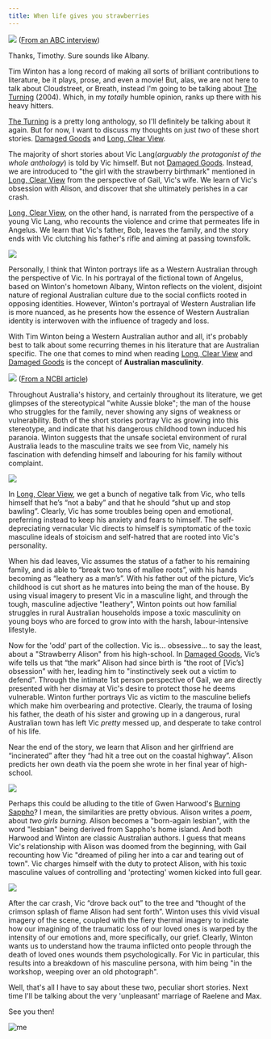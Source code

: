 ```yaml
---
title: When life gives you strawberries
---
```

![](../timwintonquote1.png)
([From an ABC interview](https://www.youtube.com/watch?v=DbVQT4ouwzc))

Thanks, Timothy. Sure sounds like Albany.

Tim Winton has a long record of making all sorts of brilliant contributions to literature, be it plays, prose, and even a movie! But, alas, we are not here to talk about Cloudstreet, or Breath, instead I'm going to be talking about <u>The Turning</u> (2004). Which, in my *totally* humble opinion, ranks up there with his heavy hitters. 

<u>The Turning</u> is a pretty long anthology, so I'll definitely be talking about it again. But for now, I want to discuss my thoughts on just *two* of these short stories. <u>Damaged Goods</u> and <u>Long, Clear View</u>.

The majority of short stories about Vic Lang(*arguably the protagonist of the whole anthology*) is told by Vic himself. But not <u>Damaged Goods</u>. Instead, we are introduced to "the girl with the strawberry birthmark" mentioned in <u>Long, Clear View</u> from the perspective of Gail, Vic's wife. We learn of Vic's obsession with Alison, and discover that she ultimately perishes in a car crash.

<u>Long, Clear View</u>, on the other hand, is narrated from the perspective of a young Vic Lang, who recounts the violence and crime that permeates life in Angelus. We learn that Vic's father, Bob, leaves the family, and the story ends with Vic clutching his father's rifle and aiming at passing townsfolk.

![](../vietlang.jpg)

Personally, I think that Winton portrays life as a Western Australian through the perspective of Vic. In his portrayal of the fictional town of Angelus, based on Winton's hometown Albany, Winton reflects on the violent, disjoint nature of regional Australian culture due to the social conflicts rooted in opposing identities. However, Winton's portrayal of Western Australian life is more nuanced, as he presents how the essence of Western Australian identity is interwoven with the influence of tragedy and loss.

With Tim Winton being a Western Australian author and all, it's probably best to talk about some recurring themes in his literature that are Australian specific. The one that comes to mind when reading <u>Long, Clear View</u> and <u>Damaged Goods</u> is the concept of **Australian masculinity**. 

![](../turningquote2.png)
([From a NCBI article](https://www.ncbi.nlm.nih.gov/pmc/articles/PMC9734714/))

Throughout Australia's history, and certainly throughout its literature, we get glimpses of the stereotypical "white Aussie bloke"; the man of the house who struggles for the family, never showing any signs of weakness or vulnerability. Both of the short stories portray Vic as growing into this stereotype, and indicate that his dangerous childhood town induced his paranoia. Winton suggests that the unsafe societal environment of rural Australia leads to the masculine traits we see from Vic, namely his fascination with defending himself and labouring for his family without complaint.

![](../shearingtherams.jpg)

In <u>Long, Clear View</u>, we get a bunch of negative talk from Vic, who tells himself that he’s “not a baby” and that he should “shut up and stop bawling”. Clearly, Vic has some troubles being open and emotional, preferring instead to keep his anxiety and fears to himself. The self-depreciating vernacular Vic directs to himself is symptomatic of the toxic masculine ideals of stoicism and self-hatred that are rooted into Vic's personality.

When his dad leaves, Vic assumes the status of a father to his remaining family, and is able to “break two tons of mallee roots”, with his hands becoming as “leathery as a man’s”. With his father out of the picture, Vic’s childhood is cut short as he matures into being the man of the house. By using visual imagery to present Vic in a masculine light, and through the tough, masculine adjective "leathery", Winton points out how familial struggles in rural Australian households impose a toxic masculinity on young boys who are forced to grow into with the harsh, labour-intensive lifestyle.

Now for the 'odd' part of the collection. Vic is... obsessive... to say the least, about a "Strawberry Alison" from his high-school. In <u>Damaged Goods</u>, Vic’s wife tells us that “the mark” Alison had since birth is “the root of [Vic’s] obsession” with her, leading him to "instinctively seek out a victim to defend". Through the intimate 1st person perspective of Gail, we are directly presented with her dismay at Vic's desire to protect those he deems vulnerable. Winton further portrays Vic as victim to the masculine beliefs which make him overbearing and protective. Clearly, the trauma of losing his father, the death of his sister and growing up in a dangerous, rural Australian town has left Vic *pretty* messed up, and desperate to take control of his life.

Near the end of the story, we learn that Alison and her girlfriend are “incinerated” after they “had hit a tree out on the coastal highway”. Alison predicts her own death via the poem she wrote in her final year of high-school.

![](../alisonvroomvroom.png)

Perhaps this could be alluding to the title of Gwen Harwood's <u>Burning Sappho</u>? I mean, the similarities are pretty obvious. Alison writes a *poem*, about *two girls burning*. Alison becomes a "born-again lesbian", with the word "lesbian" being derived from Sappho's home island. And both Harwood and Winton are classic Australian authors. I guess that means Vic's relationship with Alison was doomed from the beginning, with Gail recounting how Vic "dreamed of piling her into a car and tearing out of town". Vic charges himself with the duty to protect Alison, with his toxic masculine values of controlling and 'protecting' women kicked into full gear.

![](../gwenharwoodtimwinton.png)

After the car crash, Vic “drove back out” to the tree and “thought of the crimson splash of flame Alison had sent forth”. Winton uses this vivid visual imagery of the scene, coupled with the fiery thermal imagery to indicate how our imagining of the traumatic loss of our loved ones is warped by the intensity of our emotions and, more specifically, our grief. Clearly, Winton wants us to understand how the trauma inflicted onto people through the death of loved ones wounds them psychologically. For Vic in particular, this results into a breakdown of his masculine persona, with him being "in the workshop, weeping over an old photograph".

Well, that's all I have to say about these two, peculiar short stories. Next time I'll be talking about the very 'unpleasant' marriage of Raelene and Max.

See you then!

![me](../me.png)